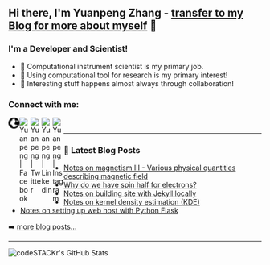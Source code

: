 ## Hi there, I'm Yuanpeng Zhang - [transfer to my Blog for more about myself][website] 👋

### I'm a Developer and Scientist!

- 🔭 Computational instrument scientist is my primary job.
- 🌱 Using computational tool for research is my primary interest!
- 👯 Interesting stuff happens almost always through collaboration!

### Connect with me:

[<img align="left" alt="iris2020.net" width="22px" src="https://raw.githubusercontent.com/iconic/open-iconic/master/svg/globe.svg" />][website]
[<img align="left" alt="Yuanpeng | Facebook" width="22px" src="https://cdn.jsdelivr.net/npm/simple-icons@v3/icons/facebook.svg" />][facebook]
[<img align="left" alt="Yuanpeng | Twitter" width="22px" src="https://cdn.jsdelivr.net/npm/simple-icons@v3/icons/twitter.svg" />][twitter]
[<img align="left" alt="Yuanpeng | LinkedIn" width="22px" src="https://cdn.jsdelivr.net/npm/simple-icons@v3/icons/linkedin.svg" />][linkedin]
[<img align="left" alt="Yuanpeng | Instagram" width="22px" src="https://cdn.jsdelivr.net/npm/simple-icons@v3/icons/instagram.svg" />][instagram]

<br />

---

### 📕 Latest Blog Posts

<!-- BLOG-POST-LIST:START -->
- [Notes on magnetism III - Various physical quantities describing magnetic field](https://www.iris2020.net/2020/12/notes-on-magnetism-iii-various-physical.html)
- [Why do we have spin half for electrons?](https://www.iris2020.net/2020/12/why-electron-has-spin-half.html)
- [Notes on building site with Jekyll locally](https://www.iris2020.net/2020/11/notes-on-building-site-with-jekyll.html)
- [Notes on kernel density estimation (KDE)](https://www.iris2020.net/2020/11/notes-on-kernel-density-estimation-kde.html)
- [Notes on setting up web host with Python Flask](https://www.iris2020.net/2020/11/notes-on-setting-up-web-host-with.html)
<!-- BLOG-POST-LIST:END -->

➡️ [more blog posts...](https://www.iris2020.net/)

---

<img align="left" alt="codeSTACKr's GitHub Stats" src="https://github-readme-stats.codestackr.vercel.app/api?username=Kvieta1990&show_icons=true&hide_border=true" />

[website]: https://www.iris2020.net/
[twitter]: https://twitter.com/ZhangYuanpeng
[facebook]: https://www.facebook.com/yuanpeng1990/
[instagram]: https://www.instagram.com/yuanpeng1990/
[linkedin]: https://www.linkedin.com/in/yuanpeng-zhang-11bb503a/

<!--
**Kvieta1990/Kvieta1990** is a ✨ _special_ ✨ repository because its `README.md` (this file) appears on your GitHub profile.

Here are some ideas to get you started:

- 🔭 I’m currently working on ...
- 🌱 I’m currently learning ...
- 👯 I’m looking to collaborate on ...
- 🤔 I’m looking for help with ...
- 💬 Ask me about ...
- 📫 How to reach me: ...
- 😄 Pronouns: ...
- ⚡ Fun fact: ...
-->
